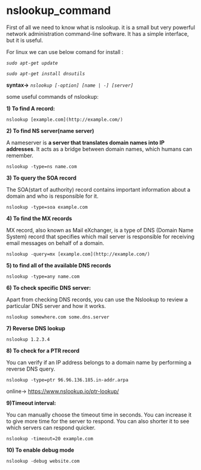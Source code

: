 # nslookup_command
First of all we need to know what is nslookup. it is a small but very powerful network administration command-line software. It has a simple interface, but it is useful.

For linux we can use below comand for install :

*`sudo apt-get update`*

*`sudo apt-get install dnsutils`*

****syntax→**** *`nslookup [-option] [name | -] [server]`*

some useful commands of nslookup:

**1) To find A record:**

`nslookup [example.com](http://example.com/)`

**2) To find NS server(name server)**

A nameserver is **a server that translates domain names into IP addresses**. It acts as a bridge between domain names, which humans can remember.

`nslookup -type=ns name.com`

****3) To query the SOA record****

The SOA(start of authority) record contains important information about a domain and who is responsible for it.

`nslookup -type=soa example.com`

****4) To find the MX records****

MX record, also known as Mail eXchanger, is a type of DNS (Domain Name System) record that specifies which mail server is responsible for receiving email messages on behalf of a domain.

`nslookup -query=mx [example.com](http://example.com/)`

****5) to find all of the available DNS records****

`nslookup -type=any name.com`

**6) To check specific DNS server:**

Apart from checking DNS records, you can use the Nslookup to review a particular DNS server and how it works.

`nslookup somewhere.com some.dns.server`

**7) Reverse DNS lookup**

`nslookup 1.2.3.4`

**8) To check for a PTR record**

You can verify if an IP address belongs to a domain name by performing a reverse DNS query.

`nslookup -type=ptr 96.96.136.185.in-addr.arpa`

online→ https://www.nslookup.io/ptr-lookup/

**9)Timeout interval:**

You can manually choose the timeout time in seconds. You can increase it to give more time for the server to respond. You can also shorter it to see which servers can respond quicker.

`nslookup -timeout=20 example.com`

**10) To enable debug mode**

`nslookup -debug website.com`
